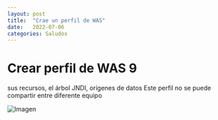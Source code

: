 ```yaml
---
layout: post
title:  "Crae un perfil de WAS"
date:   2022-07-06
categories: Saludos
---
```


# Crear perfil de WAS 9



sus recursos, el árbol JNDI, orígenes de datos
Este perfil no se puede compartir entre diferente equipo


![Imagen](/img/Perfil-WAS/05-04-iniciar-servidor.png)